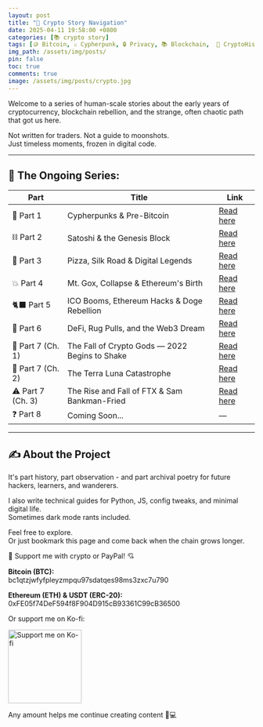 ```yaml
---
layout: post
title: "🧭 Crypto Story Navigation"
date: 2025-04-11 19:58:00 +0800
categories: [📚 crypto story]
tags: [🪙 Bitcoin, ⚔️ Cypherpunk, 🔒 Privacy, 📚 Blockchain,  🧩 CryptoHistory, 👤 Satoshi, 📝 Series, 🧭 Navigation]
img_path: /assets/img/posts/ 
pin: false
toc: true 
comments: true 
image: /assets/img/posts/crypto.jpg
---
```


Welcome to a series of human-scale stories about the early years of cryptocurrency, blockchain rebellion, and the strange, often chaotic path that got us here.

Not written for traders. Not a guide to moonshots.  
Just timeless moments, frozen in digital code.

---

## 📖 The Ongoing Series:

| Part | Title | Link |
|------|-------|------|
| 📖 Part 1 | Cypherpunks & Pre-Bitcoin | [Read here](https://kay-a11y.github.io/posts/part1-cypherpunk) |
| ⛓️ Part 2 | Satoshi & the Genesis Block | [Read here](https://kay-a11y.github.io/posts/part2-bitcoin) |
| 🍕 Part 3 | Pizza, Silk Road & Digital Legends | [Read here](https://kay-a11y.github.io/posts/part3-silk) |
| 💥 Part 4 | Mt. Gox, Collapse & Ethereum's Birth | [Read here](https://kay-a11y.github.io/posts/part4-Ethereum) |
| 🐈‍⬛ Part 5 | ICO Booms, Ethereum Hacks & Doge Rebellion | [Read here](https://kay-a11y.github.io/posts/part5-ICO-Ethereum-Doge) |
| 🧵 Part 6 | DeFi, Rug Pulls, and the Web3 Dream | [Read here](https://kay-a11y.github.io/posts/part6-DeFi-Rug-Web3) |
| 💸 Part 7 (Ch. 1) | The Fall of Crypto Gods — 2022 Begins to Shake | [Read here](https://kay-a11y.github.io/posts/part7-1-Fall-Crypto-Gods) |
| 🧊 Part 7 (Ch. 2) | The Terra Luna Catastrophe | [Read here](https://kay-a11y.github.io/posts/part7-2-Terra-Luna-Catastrophe) |
| ⚠️ Part 7 (Ch. 3) | The Rise and Fall of FTX & Sam Bankman-Fried | [Read here](https://kay-a11y.github.io/posts/part7-3-FTX-Sam-Bankman-Fried) |
| ❓ Part 8 | Coming Soon... | — |

---

## ✍️ About the Project

It's part history, part observation - and part archival poetry for future hackers, learners, and wanderers.

I also write technical guides for Python, JS, config tweaks, and minimal digital life.  
Sometimes dark mode rants included.

Feel free to explore.  
Or just bookmark this page and come back when the chain grows longer.

<div class="donation-box" style="position: relative;">
  <p class="donation-text">💖 Support me with crypto or PayPal! 💘</p>
  <p><strong>Bitcoin (BTC):</strong><br>bc1qtzjwfyfpleyzmpqu97sdatqes98ms3zxc7u790</p>
  <p><strong>Ethereum (ETH) & USDT (ERC-20):</strong><br>0xFE05f74DeF594f8F904D915cB93361C99cB36500</p>
  <p>Or support me on Ko-fi:</p>
  
  <div class="img-container" style="position: relative; display: inline-block;">
    <!-- 图片 -->
    <img src="https://cdn.buymeacoffee.com/buttons/v2/default-yellow.png"
         alt="Support me on Ko-fi"
         width="150"
         loading="lazy">    
    <!-- 遮罩层按钮 -->
    <div onclick="window.open('https://ko-fi.com/kikisec', '_blank')" 
         style="position: absolute; top: 0; left: 0; width: 100%; height: 100%; background: transparent; cursor: pointer;">
    </div>
  </div>

  <p class="donation-note">Any amount helps me continue creating content 💬💻</p>
</div>
